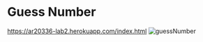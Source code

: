 # Guess Number

https://ar20336-lab2.herokuapp.com/index.html
<img scr= "http://g.recordit.co/hK01BM6sYa.gif" title = "guessNumber" >
